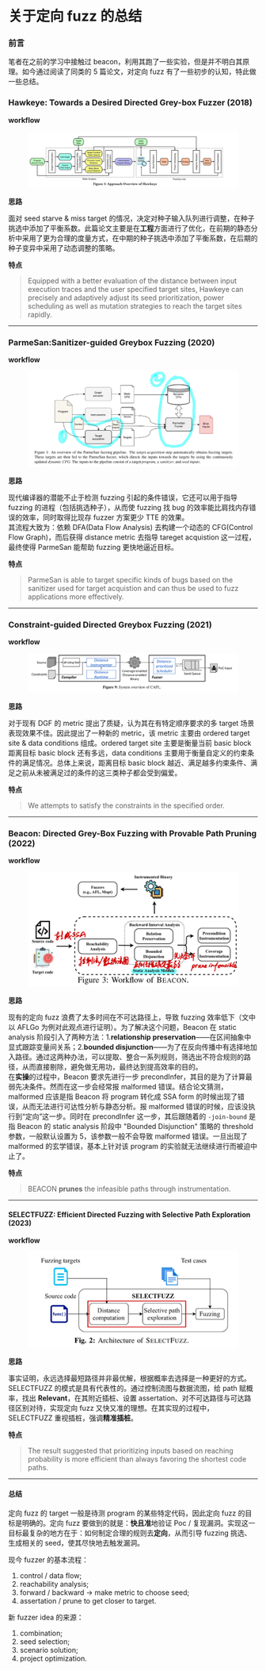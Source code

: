 # 关于定向 fuzz 的总结

### 前言

笔者在之前的学习中接触过 beacon，利用其跑了一些实验，但是并不明白其原理。如今通过阅读了同类的 5 篇论文，对定向 fuzz 有了一些初步的认知，特此做一些总结。

### Hawkeye: Towards a Desired Directed Grey-box Fuzzer (2018)

**workflow**

<figure><img src="../.gitbook/assets/c1a2b54da6e431e01ff4d5a77feb709.jpg" alt=""><figcaption></figcaption></figure>

**思路**

面对 seed starve & miss target 的情况，决定对种子输入队列进行调整，在种子挑选中添加了平衡系数。此篇论文主要是在**工程**方面进行了优化，在前期的静态分析中采用了更为合理的度量方式，在中期的种子挑选中添加了平衡系数，在后期的种子变异中采用了动态调整的策略。

**特点**

> Equipped with a better evaluation of the distance between input execution traces and the user specified target sites, Hawkeye can precisely and adaptively adjust its seed prioritization, power scheduling as well as mutation strategies to reach the target sites rapidly.

***

### ParmeSan:Sanitizer-guided Greybox Fuzzing (2020)

**workflow**

<figure><img src="../.gitbook/assets/1e51d2d2e526bfc3d9369f8261f8caa.jpg" alt=""><figcaption></figcaption></figure>

**思路**

现代编译器的潜能不止于检测 fuzzing 引起的条件错误，它还可以用于指导 fuzzing 的进程（包括挑选种子），从而使 fuzzing 找 bug 的效率能比肩找内存错误的效率，同时取得比现存 fuzzer 方案更少 TTE 的效果。\
其流程大致为：依赖 DFA(Data Flow Analysis) 去构建一个动态的 CFG(Control Flow Graph)，而后获得 distance metric 去指导 tareget acquistion 这一过程，最终使得 ParmeSan 能帮助 fuzzing 更快地逼近目标。

**特点**

> ParmeSan is able to target specific kinds of bugs based on the sanitizer used for target acquistion and can thus be used to fuzz applications more effectively.

***

### Constraint-guided Directed Greybox Fuzzing (2021)

**workflow**

<figure><img src="../.gitbook/assets/1a02fef680f5568b5c73bef39343cb6.jpg" alt=""><figcaption></figcaption></figure>

**思路**

对于现有 DGF 的 metric 提出了质疑，认为其在有特定顺序要求的多 target 场景表现效果不佳。因此提出了一种新的 metric，该 metric 主要由 ordered target site & data conditions 组成。ordered target site 主要是衡量当前 basic block 距离目标 basic block 还有多远，data conditions 主要用于衡量自定义的约束条件的满足情况。总体上来说，距离目标 basic block 越近、满足越多约束条件、满足之前从未被满足过的条件的这三类种子都会受到偏爱。

**特点**

> We attempts to satisfy the constraints in the specified order.

***

### Beacon: Directed Grey-Box Fuzzing with Provable Path Pruning (2022)

**workflow**

<figure><img src="../.gitbook/assets/655dde9782d04ec8a998673e45cfdb8.jpg" alt=""><figcaption></figcaption></figure>

**思路**

现有的定向 fuzz 浪费了太多时间在不可达路径上，导致 fuzzing 效率低下（文中以 AFLGo 为例对此观点进行证明）。为了解决这个问题，Beacon 在 static analysis 阶段引入了两种方法：1.**relationship preservation**——在区间抽象中显式跟踪变量间关系；2.**bounded disjunction**——为了在反向传播中有选择地加入路径。通过这两种办法，可以提取、整合一系列规则，筛选出不符合规则的路径，从而直接剔除，避免做无用功，最终达到提高效率的目的。\
在**实操**的过程中，Beacon 要求先进行一步 precondInfer，其目的是为了计算最弱先决条件。然而在这一步会经常报 malformed 错误。结合论文猜测，malformed 应该是指 Beacon 将 program 转化成 SSA form 的时候出现了错误，从而无法进行可达性分析与静态分析。报 malformed 错误的时候，应该没执行到“定向”这一步。同时在 precondInfer 这一步，其后跟随着的 `-join-bound` 是指 Beacon 的 static analysis 阶段中 "Bounded Disjunction" 策略的 threshold 参数，一般默认设置为 5，该参数一般不会导致 malformed 错误。一旦出现了 malformed 的玄学错误，基本上针对该 program 的实验就无法继续进行而被迫中止了。

**特点**

> BEACON **prunes** the infeasible paths through instrumentation.

***

#### SELECTFUZZ: Efficient Directed Fuzzing with Selective Path Exploration (2023)

**workflow**

<figure><img src="../.gitbook/assets/792695dc3093039e9c5bfad40c6f602.jpg" alt=""><figcaption></figcaption></figure>

**思路**

事实证明，永远选择最短路径并非最优解，根据概率去选择是一种更好的方式。SELECTFUZZ 的模式是具有代表性的。通过控制流图与数据流图，给 path 赋概率，找出 **Relevant**，在其附近插桩、设置 assertation、对不可达路径与可达路径区别对待，实现定向 fuzz 又快又准的理想。在其实现的过程中，SELECTFUZZ 重视插桩，强调**精准插桩**。

**特点**

> The result suggested that prioritizing inputs based on reaching probability is more efficient than always favoring the shortest code paths.

***

#### 总结

定向 fuzz 的 target 一般是待测 program 的某些特定代码，因此定向 fuzz 的目标是明确的。定向 fuzz 要做到的就是：**快且准**地验证 Poc / 复现漏洞。实现这一目标最复杂的地方在于：如何制定合理的规则去**定向**，从而引导 fuzzing 挑选、生成相关的 seed，使其尽快地去触发漏洞。

现今 fuzzer 的基本流程：

1. control / data flow;
2. reachability analysis;
3. forward / backward → make metric to choose seed;
4. assertation / prune to get closer to target.

新 fuzzer idea 的来源：

1. combination;
2. seed selection;
3. scenario solution;
4. project optimization.
